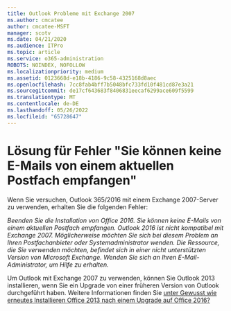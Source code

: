 ```yaml
---
title: Outlook Probleme mit Exchange 2007
ms.author: cmcatee
author: cmcatee-MSFT
manager: scotv
ms.date: 04/21/2020
ms.audience: ITPro
ms.topic: article
ms.service: o365-administration
ROBOTS: NOINDEX, NOFOLLOW
ms.localizationpriority: medium
ms.assetid: 0123668d-e18b-4186-9c58-4325168d8aec
ms.openlocfilehash: 7cc8fab4bff7b5048bfc733fd10f481cd87e3a21
ms.sourcegitcommit: de17cf643683f8406831eecaf6299ace609f5599
ms.translationtype: MT
ms.contentlocale: de-DE
ms.lasthandoff: 05/26/2022
ms.locfileid: "65728647"
---
```

# <a name="solution-for-error-you-wont-be-able-to-receive-mail-from-a-current-mailbox"></a>Lösung für Fehler "Sie können keine E-Mails von einem aktuellen Postfach empfangen"
Wenn Sie versuchen, Outlook 365/2016 mit einem Exchange 2007-Server zu verwenden, erhalten Sie die folgenden Fehler:

*Beenden Sie die Installation von Office 2016. Sie können keine E-Mails von einem aktuellen Postfach empfangen. Outlook 2016 ist nicht kompatibel mit Exchange 2007. Möglicherweise möchten Sie sich bei diesem Problem an Ihren Postfachanbieter oder Systemadministrator wenden. Die Ressource, die Sie verwenden möchten, befindet sich in einer nicht unterstützten Version von Microsoft Exchange. Wenden Sie sich an Ihren E-Mail-Administrator, um Hilfe zu erhalten.*

Um Outlook mit Exchange 2007 zu verwenden, können Sie Outlook 2013 installieren, wenn Sie ein Upgrade von einer früheren Version von Outlook durchgeführt haben. Weitere Informationen finden Sie [unter Gewusst wie erneutes Installieren Office 2013 nach einem Upgrade auf Office 2016?](https://support.office.com/article/a6ca92f4-cbb4-4609-9fdb-f8d3dd6812f3)